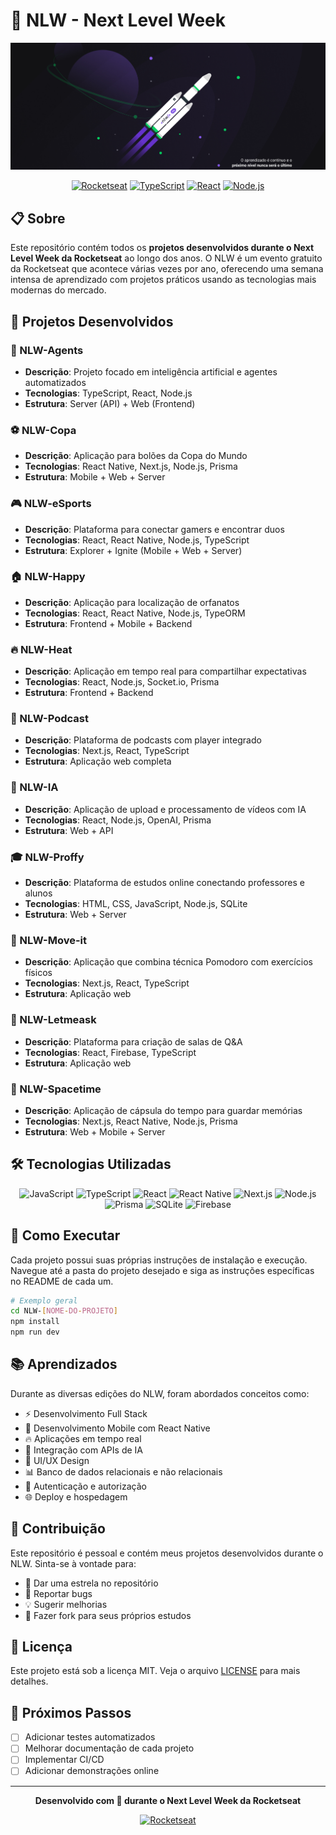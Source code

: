 # 🚀 NLW - Next Level Week

<div align="center">
  <img src="./assets/images/nlw.png" alt="NLW Banner" width="700"/>
</div>

<div align="center">
  
  [![Rocketseat](https://img.shields.io/badge/Rocketseat-7159c1?style=for-the-badge&logo=ghost&logoColor=white)](https://rocketseat.com.br/)
  [![TypeScript](https://img.shields.io/badge/TypeScript-007ACC?style=for-the-badge&logo=typescript&logoColor=white)](https://www.typescriptlang.org/)
  [![React](https://img.shields.io/badge/React-20232A?style=for-the-badge&logo=react&logoColor=61DAFB)](https://reactjs.org/)
  [![Node.js](https://img.shields.io/badge/Node.js-43853D?style=for-the-badge&logo=node.js&logoColor=white)](https://nodejs.org/)
  
</div>

## 📋 Sobre

Este repositório contém todos os **projetos desenvolvidos durante o Next Level Week da Rocketseat** ao longo dos anos. O NLW é um evento gratuito da Rocketseat que acontece várias vezes por ano, oferecendo uma semana intensa de aprendizado com projetos práticos usando as tecnologias mais modernas do mercado.

## 🎯 Projetos Desenvolvidos

### 🤖 NLW-Agents

-   **Descrição**: Projeto focado em inteligência artificial e agentes automatizados
-   **Tecnologias**: TypeScript, React, Node.js
-   **Estrutura**: Server (API) + Web (Frontend)

### ⚽ NLW-Copa

-   **Descrição**: Aplicação para bolões da Copa do Mundo
-   **Tecnologias**: React Native, Next.js, Node.js, Prisma
-   **Estrutura**: Mobile + Web + Server

### 🎮 NLW-eSports

-   **Descrição**: Plataforma para conectar gamers e encontrar duos
-   **Tecnologias**: React, React Native, Node.js, TypeScript
-   **Estrutura**: Explorer + Ignite (Mobile + Web + Server)

### 🏠 NLW-Happy

-   **Descrição**: Aplicação para localização de orfanatos
-   **Tecnologias**: React, React Native, Node.js, TypeORM
-   **Estrutura**: Frontend + Mobile + Backend

### 🔥 NLW-Heat

-   **Descrição**: Aplicação em tempo real para compartilhar expectativas
-   **Tecnologias**: React, Node.js, Socket.io, Prisma
-   **Estrutura**: Frontend + Backend

### 🎵 NLW-Podcast

-   **Descrição**: Plataforma de podcasts com player integrado
-   **Tecnologias**: Next.js, React, TypeScript
-   **Estrutura**: Aplicação web completa

### 🧠 NLW-IA

-   **Descrição**: Aplicação de upload e processamento de vídeos com IA
-   **Tecnologias**: React, Node.js, OpenAI, Prisma
-   **Estrutura**: Web + API

### 🎓 NLW-Proffy

-   **Descrição**: Plataforma de estudos online conectando professores e alunos
-   **Tecnologias**: HTML, CSS, JavaScript, Node.js, SQLite
-   **Estrutura**: Web + Server

### 🚀 NLW-Move-it

-   **Descrição**: Aplicação que combina técnica Pomodoro com exercícios físicos
-   **Tecnologias**: Next.js, React, TypeScript
-   **Estrutura**: Aplicação web

### 💬 NLW-Letmeask

-   **Descrição**: Plataforma para criação de salas de Q&A
-   **Tecnologias**: React, Firebase, TypeScript
-   **Estrutura**: Aplicação web

### 🌌 NLW-Spacetime

-   **Descrição**: Aplicação de cápsula do tempo para guardar memórias
-   **Tecnologias**: Next.js, React Native, Node.js, Prisma
-   **Estrutura**: Web + Mobile + Server

## 🛠️ Tecnologias Utilizadas

<div align="center">
  
  ![JavaScript](https://img.shields.io/badge/JavaScript-F7DF1E?style=for-the-badge&logo=javascript&logoColor=black)
  ![TypeScript](https://img.shields.io/badge/TypeScript-007ACC?style=for-the-badge&logo=typescript&logoColor=white)
  ![React](https://img.shields.io/badge/React-20232A?style=for-the-badge&logo=react&logoColor=61DAFB)
  ![React Native](https://img.shields.io/badge/React_Native-20232A?style=for-the-badge&logo=react&logoColor=61DAFB)
  ![Next.js](https://img.shields.io/badge/Next.js-000000?style=for-the-badge&logo=next.js&logoColor=white)
  ![Node.js](https://img.shields.io/badge/Node.js-43853D?style=for-the-badge&logo=node.js&logoColor=white)
  ![Prisma](https://img.shields.io/badge/Prisma-3982CE?style=for-the-badge&logo=Prisma&logoColor=white)
  ![SQLite](https://img.shields.io/badge/SQLite-07405E?style=for-the-badge&logo=sqlite&logoColor=white)
  ![Firebase](https://img.shields.io/badge/Firebase-039BE5?style=for-the-badge&logo=Firebase&logoColor=white)
  
</div>

## 🚀 Como Executar

Cada projeto possui suas próprias instruções de instalação e execução. Navegue até a pasta do projeto desejado e siga as instruções específicas no README de cada um.

```bash
# Exemplo geral
cd NLW-[NOME-DO-PROJETO]
npm install
npm run dev
```

## 📚 Aprendizados

Durante as diversas edições do NLW, foram abordados conceitos como:

-   ⚡ Desenvolvimento Full Stack
-   📱 Desenvolvimento Mobile com React Native
-   🔥 Aplicações em tempo real
-   🤖 Integração com APIs de IA
-   🎨 UI/UX Design
-   📊 Banco de dados relacionais e não relacionais
-   🔐 Autenticação e autorização
-   🌐 Deploy e hospedagem

## 🤝 Contribuição

Este repositório é pessoal e contém meus projetos desenvolvidos durante o NLW. Sinta-se à vontade para:

-   🌟 Dar uma estrela no repositório
-   🐛 Reportar bugs
-   💡 Sugerir melhorias
-   🔀 Fazer fork para seus próprios estudos

## 📄 Licença

Este projeto está sob a licença MIT. Veja o arquivo [LICENSE](LICENSE) para mais detalhes.

## 🎯 Próximos Passos

-   [ ] Adicionar testes automatizados
-   [ ] Melhorar documentação de cada projeto
-   [ ] Implementar CI/CD
-   [ ] Adicionar demonstrações online

---

<div align="center">
  
  **Desenvolvido com 💜 durante o Next Level Week da Rocketseat**
  
  [![Rocketseat](https://img.shields.io/badge/Rocketseat-7159c1?style=for-the-badge&logo=ghost&logoColor=white)](https://rocketseat.com.br/)
  
</div>
